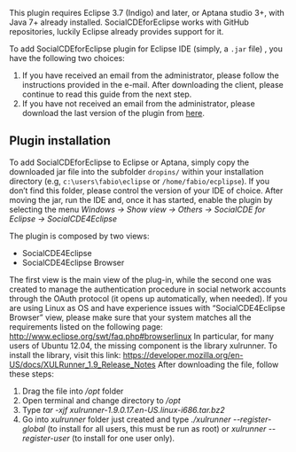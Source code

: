 This plugin requires Eclipse 3.7 (Indigo) and later, or Aptana studio 3+, with Java 7+ already installed. SocialCDEforEclipse works with GitHub repositories, luckily Eclipse already provides support for it. 

To add SocialCDEforEclipse plugin for Eclipse IDE (simply, a `.jar` file) , you have the following two choices:

1. If you have received an email from the administrator, please follow the instructions provided in the e-mail. After downloading the client, please continue to read this guide from the next step.
2. If you have not received an email from the administrator, please download the last version of the plugin from [here](https://github.com/collab-uniba/socialcde4eclipse/tree/master/it.uniba.di.socialCDEforEclipse/downloadClient).

## Plugin installation
To add SocialCDEforEclipse to Eclipse or Aptana, simply copy the downloaded jar file into the subfolder `dropins/` within your installation directory (e.g, `c:\users\fabio\eclipse` or `/home/fabio/ecplipse`). 
If you don’t find this folder, please control the version of your IDE of choice. After moving the jar, run the IDE and, once it has started, enable the plugin by selecting the menu _Windows -> Show view -> Others -> SocialCDE for Eclipse -> SocialCDE4Eclipse_

The plugin is composed by two views:
* SocialCDE4Eclipse
* SocialCDE4Eclipse Browser

The first view is the main view of the plug-in, while the second one was created to manage the authentication procedure in social network accounts through the OAuth protocol (it opens up automatically, when needed).
If you are using Linux as OS and have experience issues with “SocialCDE4Eclipse Browser” view, please make sure that your system matches all the requirements listed on the following page:
http://www.eclipse.org/swt/faq.php#browserlinux
In particular, for many users of Ubuntu 12.04, the missing component is the library xulrunner.  To install the library, visit this link: https://developer.mozilla.org/en-US/docs/XULRunner_1.9_Release_Notes
After downloading the file, follow these steps: <br/>
1. Drag the file into _/opt_ folder <br/>
2. Open terminal and change directory to _/opt_ <br/>
3. Type _tar -xjf xulrunner-1.9.0.17.en-US.linux-i686.tar.bz2_ <br/>
4. Go into _xulrunner_ folder just created and type _./xulrunner --register-global_ (to install for all users, this must be run as root) or _xulrunner --register-user_ (to install for one user only).
